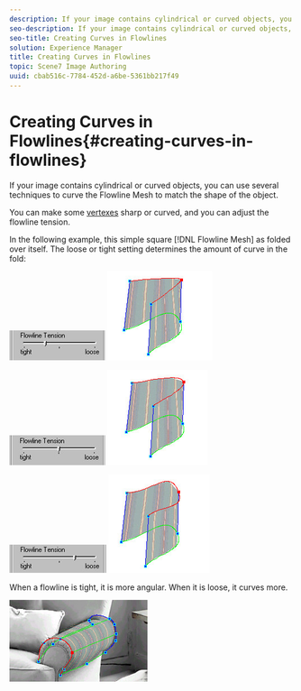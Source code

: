 ```yaml
---
description: If your image contains cylindrical or curved objects, you can use several techniques to curve the Flowline Mesh to match the shape of the object.
seo-description: If your image contains cylindrical or curved objects, you can use several techniques to curve the Flowline Mesh to match the shape of the object.
seo-title: Creating Curves in Flowlines
solution: Experience Manager
title: Creating Curves in Flowlines
topic: Scene7 Image Authoring
uuid: cbab516c-7784-452d-a6be-5361bb217f49
---
```


# Creating Curves in Flowlines{#creating-curves-in-flowlines}

If your image contains cylindrical or curved objects, you can use several techniques to curve the Flowline Mesh to match the shape of the object.

You can make some [vertexes](../../../r-vat-glossary/c-vat-vertexes.md#concept-75f0f5b2b22745d18a7245bb0b03e4a1) sharp or curved, and you can adjust the flowline tension.

In the following example, this simple square [!DNL Flowline Mesh] as folded over itself. The loose or tight setting determines the amount of curve in the fold:

![](assets/flowlines_tight.png) ![](assets/flowlines_tight2.png)

![](assets/flowlines_mid.png) ![](assets/flowlines_mid2.png)

![](assets/flowlines_loose.png) ![](assets/flowlines_loose2.png)

When a flowline is tight, it is more angular. When it is loose, it curves more.

![](assets/chair_arm.png)

